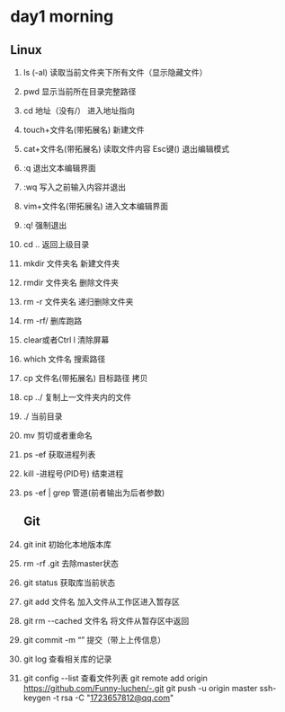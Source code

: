 # day1 morning

## Linux

1.	ls (-al)				读取当前文件夹下所有文件（显示隐藏文件）
2.	pwd				显示当前所在目录完整路径
3.	cd 地址（没有/）			进入地址指向
4.	touch+文件名(带拓展名)		新建文件
5.	cat+文件名(带拓展名)		读取文件内容
	Esc键()				退出编辑模式
7.	:q				退出文本编辑界面
8.	:wq				写入之前输入内容并退出
9.	vim+文件名(带拓展名)		进入文本编辑界面
10.	:q!				强制退出
11.	cd ..				返回上级目录
12.	mkdir 文件夹名			新建文件夹
13.	rmdir 文件夹名			删除文件夹
14.	rm -r 文件夹名			递归删除文件夹
15.	rm -rf/				删库跑路
16.	clear或者Ctrl l			清除屏幕
17.	which 文件名			搜索路径		
18.	cp 文件名(带拓展名) 目标路径		拷贝
19.	cp ../				复制上一文件夹内的文件
20.	./				当前目录
21.	mv				剪切或者重命名
22.	ps -ef				获取进程列表
23.	kill -进程号(PID号)			结束进程
23. ps -ef | grep			管道(前者输出为后者参数)

    ## Git
1.	git init				初始化本地版本库
2.	rm -rf .git				去除master状态
3.	git status				获取库当前状态
4.	git add 文件名			加入文件从工作区进入暂存区
5.	git rm --cached 文件名		将文件从暂存区中返回
6.	git commit -m “”			提交（带上上传信息）
7.	git log				查看相关库的记录
31. git config --list			查看文件列表
git remote add origin https://github.com/Funny-luchen/-.git
    git push -u origin master
    ssh-keygen -t rsa -C "1723657812@qq.com"
